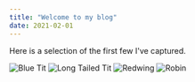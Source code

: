 ```yaml
---
title: "Welcome to my blog"
date: 2021-02-01
---
```


Here is a selection of the first few I've captured.

![Blue Tit](https://github.com/Adamjskinner/github-pages-with-jekyll/assets/Blue%20Tit.jpg)
![Long Tailed Tit](https://github.com/Adamjskinner/github-pages-with-jekyll/assets/Long%20Tailed%20Tit.jpg)
![Redwing](https://github.com/Adamjskinner/github-pages-with-jekyll/assets/Redwing.JPG)
![Robin](https://github.com/Adamjskinner/github-pages-with-jekyll/assets/Robin.JPG)
